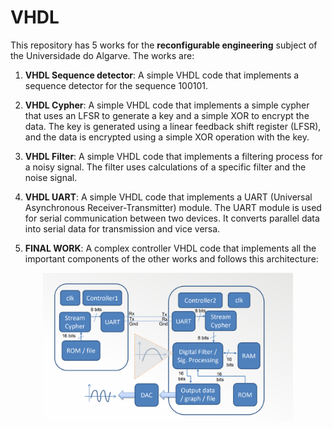 # VHDL
This repository has 5 works for the **reconfigurable engineering** subject of the Universidade do Algarve. The works are:

1. **VHDL Sequence detector**: A simple VHDL code that implements a sequence detector for the sequence 100101.

2. **VHDL Cypher**: A simple VHDL code that implements a simple cypher that uses an LFSR to generate a key and a simple XOR to encrypt the data. The key is generated using a linear feedback shift register (LFSR), and the data is encrypted using a simple XOR operation with the key.

3. **VHDL Filter**: A simple VHDL code that implements a filtering process for a noisy signal. The filter uses calculations of a specific filter and the noise signal.

4. **VHDL UART**: A simple VHDL code that implements a UART (Universal Asynchronous Receiver-Transmitter) module. The UART module is used for serial communication between two devices. It converts parallel data into serial data for transmission and vice versa.

5. **FINAL WORK**: A complex controller VHDL code that implements all the important components of the other works and follows this architecture:


<div align="center">
    <img src="./trabalho5/architecture.png" alt="Architecture" width="400" />
</div>